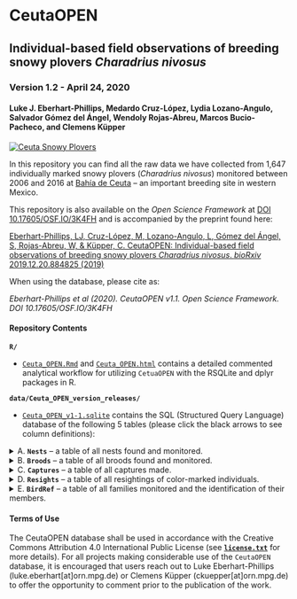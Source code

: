 # CeutaOPEN
## Individual-based field observations of breeding snowy plovers *Charadrius nivosus*
### Version 1.2 - April 24, 2020
#### Luke J. Eberhart-Phillips, Medardo Cruz-López, Lydia Lozano-Angulo, Salvador Gómez del Ángel, Wendoly Rojas-Abreu, Marcos Bucio-Pacheco, and Clemens Küpper

[![Ceuta Snowy Plovers](https://lukeeberhartphillips.files.wordpress.com/2019/03/ceuta_open_logo_cut-1.png)](https://www.youtube.com/watch?v=h4OxHZXADA8)

In this repository you can find all the raw data we have collected from 1,647 individually marked snowy plovers (_Charadrius nivosus_) monitored between 2006 and 2016 at [Bahía de Ceuta](https://www.google.com/maps/@23.9197739,-106.9668912,2358m/data=!3m1!1e3 "Google Map Satellite") – an important breeding site in western Mexico.

This repository is also available on the *Open Science Framework* at [DOI 10.17605/OSF.IO/3K4FH](https://osf.io/3k4fh/ "OSF CeutaOPEN repo") and is accompanied by the preprint found here: 

[Eberhart-Phillips, LJ, Cruz-López, M, Lozano-Angulo, L, Gómez del Ángel, S, Rojas-Abreu, W, & Küpper, C. CeutaOPEN: Individual-based field observations of breeding snowy plovers *Charadrius nivosus*. *bioRxiv* 2019.12.20.884825 (2019)](https://www.biorxiv.org/content/10.1101/2019.12.20.884825v1 "bioRxiv manuscript")

When using the database, please cite as:

*Eberhart-Phillips et al (2020). CeutaOPEN v1.1. Open Science Framework. DOI 10.17605/OSF.IO/3K4FH*

#### Repository Contents
**`R/`**

  - [`Ceuta_OPEN.Rmd`](https://github.com/leberhartphillips/Ceuta_OPEN/blob/master/R/Ceuta_OPEN.Rmd "RMarkdown") and [`Ceuta_OPEN.html`](https://github.com/leberhartphillips/Ceuta_OPEN/blob/master/R/Ceuta_OPEN.html "html") contains a detailed commented analytical workflow for utilizing `CetuaOPEN` with the RSQLite and dplyr packages in R.
  

**`data/Ceuta_OPEN_version_releases/`**

  - [`Ceuta_OPEN_v1-1.sqlite`](https://github.com/leberhartphillips/Ceuta_OPEN/blob/master/data/Ceuta_OPEN_version_releases/Ceuta_OPEN_v1-1.sqlite "Ceuta OPEN data") contains the SQL (Structured Query Language) database of the following 5 tables (please click the black arrows to see column definitions):

  <details>
  <summary>A. <b><code>Nests</code></b> – a table of all nests found and monitored.</summary>
  
  Columns are defined as:

  1.	`species`: species of plover (all snowy plover 'SNPL' in this case)
  2.	`population`: population at which nest was monitored (all Ceuta in this case)
  3.	`year`: year during which nest was monitored
  4.	`site`: site at which nest was monitored
  5.	`nest`: unique identifier of nest (unique within year and within site)
  6.	`ID`: a concatenation of `year`, `site`, and `nest` to make a unique value across sites and years
  7.	`easting`: UTM easting of nest
  8.	`northing`: UTM northing of nest
  9.	`utm`: UTM zone of nest
  10.	`found_date`: date nest was discovered (stored in the internal `Date` format of R and represents the number of days since January 1, 1970, the ‘Unix epoch’. Converted easily in R using ‘as.Date(x, origin = “1970-01-01”)’)
  11.	`found_time`: time nest was discovered (24h format, e.g., 1633)
  12.	`nest_initiation_date`: estimated date when the first egg of the nest was laid (i.e., its 'initiation'). The estimate is calculated by subtracting the age in days of the oldest egg (determined by the floatation scores`float1`, `float2`, and `float3` defined below) and a 5-day laying period for three-egg clutches or a 3-day laying period for two-egg clutches or a 1-day laying period for one-egg clutches (egg-laying intervals are based on [Page et al. 2009](http://obpa-nc.org/DOI-AdminRecord/0071935-0072002.pdf "Snowy Plover (Charadrius alexandrinus), The Birds of North America Online")). Determining initiation dates of clutches found at stage `F` is imprecise, and thus we estimated the initiation date by subtracting 25 days from the hatch date (i.e., the average length of incubation in this population) and an additional 5, 3, or 1 days for the laying period depending on the clutch size. For nests found at stage `F` that failed before hatching, the nest initiation date is `NA`.
  13.	`end_date`: date nest ended (stored in the internal `Date` format of R and represents the number of days since January 1, 1970, the ‘Unix epoch’. Converted easily in R using ‘as.Date(x, origin = “1970-01-01”)’; cause specified in `fate`)
  14.	`last_observation_alive`: date nest was last observed active (stored in the internal `Date` format of R and represents the number of days since January 1, 1970, the ‘Unix epoch’. Converted easily in R using ‘as.Date(x, origin = “1970-01-01”)’)
  15.	`fate`: fate of nest (either: Abandoned, Flooded, Hatch, Predated, Unhatched, Other, or Unknown)
  16.	`male`: ring ID of male seen tending nest
  17.	`female`: ring ID of female seen tending nest
  18.	`no_chicks`: number of chicks hatched from nest
  19.	`clutch_size`: number of eggs found in nest
  20.	`length1`: length in millimeters of egg #1
  21.	`width1`: width in millimeters of egg #1 
  22.	`float1`: float score of egg #1 as defined on page 5 of [Székely, Kosztolányi, and Küpper (2008)](https://www.researchgate.net/publication/228494424_Practical_guide_for_investigating_breeding_ecology_of_Kentish_plover_Charadrius_alexandrinus "Practical guide for investigating breeding ecology of Kentish plover Charadrius alexandrinus")
  23.	`length2`: length in millimeters of egg #2
  24.	`width2`: width in millimeters of egg #2
  25.	`float2`: float score of egg #2 as defined on page 5 of [Székely, Kosztolányi, and Küpper (2008)](https://www.researchgate.net/publication/228494424_Practical_guide_for_investigating_breeding_ecology_of_Kentish_plover_Charadrius_alexandrinus "Practical guide for investigating breeding ecology of Kentish plover Charadrius alexandrinus")
  26.	`length3`: length in millimeters of egg #3
  27.	`width3`: width in millimeters of egg #3
  28.	`float3`: float score of egg #3 as defined on page 5 of [Székely, Kosztolányi, and Küpper (2008)](https://www.researchgate.net/publication/228494424_Practical_guide_for_investigating_breeding_ecology_of_Kentish_plover_Charadrius_alexandrinus "Practical guide for investigating breeding ecology of Kentish plover Charadrius alexandrinus")
  29.	`photo`: indication if a photo of nest was taken (1) or not (0)
  30.	`observer`: initials of observer who found nest
  31.	`comments`: miscellaneous comments pertinent to nest's observation
  </details>
  
  <details>
  <summary>B. <b><code>Broods</code></b> – a table of all broods found and monitored.</summary>
  
  Columns are defined as:
  
  1.	`species`: species of plover (all snowy plover ‘SNPL’ in this case)
  2.	`population`: population at which brood was observed (all Ceuta in this case)
  3.	`year`: year during which brood was observed
  4.	`site`: site at which brood was observed
  5.	`brood`: unique identifier of brood (unique within year and within site). Broods originating from known nests retain the `nest` identifier found in the **`Nests`** table, whereas broods hatching from unknown nests have a negative identifier (e.g., `-2`)
  6.	`ID`: a concatenation of `year`, `site`, and `nest` to make a unique value across sites and years
  7.	`easting`: UTM easting of brood observation
  8.	`northing`: UTM northing of brood observation
  9.	`utm`: UTM zone of brood observation
  10.	`date`: date brood observation was made (stored in the internal `Date` format of R and represents the number of days since January 1, 1970, the ‘Unix epoch’. Converted easily in R using ‘as.Date(x, origin = “1970-01-01”)’)
  11.	`time`: time brood observation was made (24h format, e.g., 1633)
  12.	`distance`: estimated distance in meters between brood and observer
  13.	`degree`: estimated bearing of brood relative to observer (i.e., the number of degrees in the angle measured in a clockwise direction from the north line to the line joining the observer to the brood)
  14.	`parents`: parents attending brood at time of observation (0 = no parent present; 1 = one parent (not identified whether male or female); 2 = female only (2+ when female certainly identified, whilst male uncertain); 3 = male only (3+, i.e., opposite of 2+); 4 = both present)
  15.	`male`: ring ID of male observed tending brood
  16.	`female`: ring ID of female observed tending brood
  17.	`chicks`: number of chicks observed in brood
  18.	`chick_codes`: color ring combinations of all chicks observed (individuals seperated by a comma). The scheme can be noted as XX.XX|XX.XX where X indicates a color (or metal) ring, the full stop marks the position of 'knee-joint' and the pipe divides the left and right leg. Thus the readout is "left above . left below | right above . right below". See page 9 of [Székely, Kosztolányi, and Küpper (2008)](https://www.researchgate.net/publication/228494424_Practical_guide_for_investigating_breeding_ecology_of_Kentish_plover_Charadrius_alexandrinus "Practical guide for investigating breeding ecology of Kentish plover Charadrius alexandrinus") for more details.
  19.	`photo`: indication if a photo of the brood was taken (1) or not (0)
  20.	`observer`: initials of observer making brood observation
  21.	`comments`: miscellaneous comments pertinent to brood's observation
  </details>

  <details>
  <summary>C. <b><code>Captures</code></b> – a table of all captures made.</summary>
  
  Columns are defined as:
  
  1.	`species`: species of plover (all snowy plover ‘SNPL’ in this case)
  2.	`population`: population at which capture was made (all Ceuta in this case)
  3.	`year`: year during which capture was made
  4.	`site`: site at which capture was made
  5.	`nest`: unique identifier of nest at which capture was made (unique within year and within site). If capture was made at a brood originating from a unknown nest, the ID is negative (e.g., `-2`).
  6.	`ID`: a concatenation of `year`, `site`, and `nest` to make a unique value
  7.	`ring`: alpha-numeric code of metal ring assigned to captured individual
  8.	`code`: color-ring combination assigned to captured individual. The scheme can be noted as XX.XX|XX.XX where X indicates a color (or metal) ring, the full stop marks the position of 'knee-joint' and the pipe divides the left and right leg. Thus the readout is "left above . left below | right above . right below". See page 9 of [Székely, Kosztolányi, and Küpper (2008)](https://www.researchgate.net/publication/228494424_Practical_guide_for_investigating_breeding_ecology_of_Kentish_plover_Charadrius_alexandrinus "Practical guide for investigating breeding ecology of Kentish plover Charadrius alexandrinus") for more details.
  9.	`age`: age of captured individual (J = juvenile (chicks and first-years), A = adult (second years and older))
  10. `field_sex`: sex of individual determined in the field based on ornamentation and other clues (e.g., time of capture, parental care, etc.), where F = female, M = males, and J = unknown sexed juvenile.
  11. `mol_sex`: sex of individual determined in the lab with the P2/P8 and Calex-31 markers (for our PCR conditions see [dos Remedios et al. (2015)](https://onlinelibrary.wiley.com/doi/full/10.1111/ibi.12263 "Ontogenic differences in sexual size dimorphism across four plover populations")), where F = female, M = males, U = insufficient molecular evidence (e.g., markers failed), and NA = individual not molecularly sex-typed. Note: All birds initially captured in years after 2013 have not yet been molecularly sex-typed.
  12.	`sex`: sex of captured individual (F = female, M = males, J = unknown sexed juvenile)
  13.	`easting`: UTM easting of capture
  14.	`northing`: UTM northing of capture
  15.	`utm`: UTM zone of capture
  16.	`date`: date capture was made (%Y-%m-%d POSIX format, e.g., 2008-05-14)
  17.	`time`: time capture was made (24h format, e.g., 1633)
  18.	`parents`: parents attending captured individual (if `age` = "J") at time of observation (0 = no parent present; 1 = one parent (not identified whether male or female); 2 = female only (2+ when female certainly identified, whilst male uncertain); 3 = male only (3+, i.e., opposite of 2+); 4 = both present)
  19.	`weight`: weight in grams of captured individual
  20.	`bill`: length in millimeters of upper mandible of captured individual. Measured as the distance between the tip of the forehead feathering at the base of the upper bill, along the ridge of the culmen, and the tip of the bill (also known as the "exposed culmen" measurement; _sensu_ page 8 of Pyle, P. 1997. Identification guide to North American birds. Part 1, Columbidae to Ploceidae. State Creek Press, Bolinas, CA)
  21.	`left_tarsus`: length in millimeters of left tarsus of captured individual. Measured as the distance between the notch at the end of the lateral condyle of the tibiotarsus on the backside of the leg, to the last tarsal scute on the front of the leg at the base of the foot (also known as the "outside tarsus" or "diagonal tarsus" measurement; _sensu_ page 11 of Pyle, P. 1997. Identification guide to North American birds. Part 1, Columbidae to Ploceidae. State Creek Press, Bolinas, CA)
  22.	`right_tarsus`: same as `left_tarsus` measurement above but for right leg of captured individual
  23.	`left_wing`: length in millimeters of left wing of captured individual. Measured as the distance from the carpal joint (the bend of the wing) to the longest primary feather whilst flattening the wing and straightening the primaries (also known as the "maximum flat" or "flattened and straightened" measurement; _sensu_ page 6 of Pyle, P. 1997. Identification guide to North American birds. Part 1, Columbidae to Ploceidae. State Creek Press, Bolinas, CA)
  24.	`right_wing`: same as `left_wing` measurement above but for right wing of captured individual
  25.	`blood`: indication if blood from captured individual was collected (1) or not (0)
  26.	`moult`: primary molt score of captured individual. Scored as a the stage of the moult and the number of feathers at that stage. See [Ringers' Manual, British Trust for Ornithology, Thetford](https://www.bto.org/sites/default/files/u17/downloads/about/resources/primary-moult.pdf "Moult Scoring") for more details.
  27.	`fat`: fat score of captured individual, scored as the amount of visible fat in the furcular region or tracheal pit. See [Ringers' Manual, British Trust for Ornithology, Thetford](https://www.bto.org/sites/default/files/u17/downloads/about/resources/Fat%20score.pdf "Fat Scores") for more details.
  28.	`lice`: indication if feather lice from captured individual were collected (1) or not (0)
  29.	`fecal`: indication if faeces from captured individual was collected (1) or not (0)
  30.	`photo`: indication if a photo of captured individual was taken (1) or not (0)
  31.	`observer`: initials of observer making capture
  32.	`comments`: miscellaneous comments pertinent to capture event
  </details>

  <details>
  <summary>D. <b><code>Resights</code></b> – a table of all resightings of color-marked individuals.</summary>
  
  Columns are defined as:
  
  1.	`species`: species of plover (all snowy plover ‘SNPL’ in this case)
  2.	`population`: population at which resighting was made (all Ceuta in this case)
  3.	`year`: year during which resighting was made
  4.	`site`: site at which resighting was made
  5.	`easting`: UTM easting of observer's location while resighting
  6.	`northing`: UTM northing of observer's location while resighting
  7.	`utm`: UTM zone of observer's location while resighting
  8.	`date`: date resighting was made (stored in the internal `Date` format of R and represents the number of days since January 1, 1970, the ‘Unix epoch’. Converted easily in R using ‘as.Date(x, origin = “1970-01-01”)’)
  9.	`time`: time resighting was made (24h format, e.g., 1633)
  10.	`distance`: estimated distance in meters between resighted bird and observer
  11.	`degree`: estimated bearing of resighted bird relative to the observer (i.e., the number of degrees in the angle measured in a clockwise direction from the north line to the line joining the observer to the brood)
  12.	`code`: color-ring combination of the resighted individual. The scheme can be noted as XX.XX|XX.XX where X indicates a color (or metal) ring, the full stop marks the position of 'knee-joint' and the pipe divides the left and right leg. Thus the readout is "left above . left below | right above . right below". See page 9 of [Székely, Kosztolányi, and Küpper (2008)](https://www.researchgate.net/publication/228494424_Practical_guide_for_investigating_breeding_ecology_of_Kentish_plover_Charadrius_alexandrinus "Practical guide for investigating breeding ecology of Kentish plover Charadrius alexandrinus") for more details.
  13.	`sex`: sex of individual determined in the field based on ornamentation and other clues (e.g., capture history, parental care, etc.), where F = female, M = males, and J = unknown sexed juvenile
  14.	`census`: indication if the resighting was conducted as part of a census count (1) or not (0)
  15.	`observer`: initials of observer making resighting
  16.	`comments`: miscellaneous comments pertinent to the resighting
  </details>
  
  <details>
  <summary>E. <b><code>BirdRef</code></b> – a table of all families monitored and the identification of their members.</summary>

  Columns are defined as:
  
  1.	`species`: species of plover (all snowy plover ‘SNPL’ in this case)
  2.	`population`: population at which family was observed (all Ceuta in this case)
  3.	`year`: year during which family was observed
  4.	`site`: site at which family was observed
  5.	`family`: unique identified of family (unique within year and within site). Families found as a nests retain `nest` ID found in **`Nests`** table, whereas families found as broods hatching from unknown nests have a negative `brood` ID (e.g., `-2`) found in **`Broods`** table)
  6.	`ID`: a concatenation of `year`, `site`, and `nest` to make a unique value across all sites and years
  7.	`nest_initiation_date`: estimated date when the first egg of the nest was laid (i.e., its 'initiation'). The estimate is calculated by subtracting the age in days of the oldest egg (determined by the floatation scores`float1`, `float2`, and `float3` defined above in the `Nests` table) and a 5-day laying period for three-egg clutches or a 3-day laying period for two-egg clutches or a 1-day laying period for one-egg clutches (egg-laying intervals are based on [Page et al. 2009](http://obpa-nc.org/DOI-AdminRecord/0071935-0072002.pdf "Snowy Plover (Charadrius alexandrinus), The Birds of North America Online")). Determining initiation dates of clutches found at stage `F` is imprecise, and thus we estimated the intiation date by subtracting 25 days from the hatch date (i.e., the average length of incubation in this population) and an additional 5, 3, or 1 days for the laying period depending on the clutch size. For nests found at stage `F` that failed before hatching, the nest initiation date is `NA`. Stored in the internal `Date` format of R and represents the number of days since January 1, 1970, the ‘Unix epoch’. Converted easily in R using ‘as.Date(x, origin = “1970-01-01”)’
  8.	`hatching_date`: date nest hatched (stored in the internal `Date` format of R and represents the number of days since January 1, 1970, the ‘Unix epoch’. Converted easily in R using ‘as.Date(x, origin = “1970-01-01”)’; "NA" if nest `fate` was other than "Hatch" in **`Nests`** table)
  9.	`male`: ring ID of male parent observed with nest/brood
  10.	`female`: ring ID of female parent observed with nest/brood
  11.	`chick1`: ring ID of first chick seen in brood
  12.	`chick2`: ring ID of second chick seen in brood
  13.	`chick3`: ring ID of third chick seen in brood
  14.	`exp`: indication if family was part of an experiment
  15.	`type`: indication of type of experiement conducted
  16.	`manip`: date of the experimental manipulation (stored in the internal `Date` format of R and represents the number of days since January 1, 1970, the ‘Unix epoch’. Converted easily in R using ‘as.Date(x, origin = “1970-01-01”)’)
  </details>
  
#### Terms of Use

The CeutaOPEN database shall be used in accordance with the Creative Commons Attribution 4.0 International Public License (see [**`license.txt`**](https://github.com/leberhartphillips/Ceuta_OPEN/blob/master/license.txt "Terms of Use") for more details). For all projects making considerable use of the `CeutaOPEN` database, it is encouraged that users reach out to Luke Eberhart-Phillips (luke.eberhart[at]orn.mpg.de) or Clemens Küpper (ckuepper[at]orn.mpg.de) to offer the opportunity to comment prior to the publication of the work.